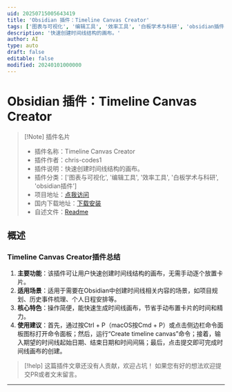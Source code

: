 ```yaml
---
uid: 20250715005643419
title: 'Obsidian 插件：Timeline Canvas Creator'
tags: ['图表与可视化', '编辑工具', '效率工具', '白板学术与科研', 'obsidian插件']
description: '快速创建时间线结构的画布。'
author: AI
type: auto
draft: false
editable: false
modified: 20240101000000
---
```


# Obsidian 插件：Timeline Canvas Creator

> [!Note] 插件名片
> - 插件名称：Timeline Canvas Creator
> - 插件作者：chris-codes1
> - 插件说明：快速创建时间线结构的画布。
> - 插件分类：['图表与可视化', '编辑工具', '效率工具', '白板学术与科研', 'obsidian插件']
> - 项目地址：[点我访问](https://github.com/chris-codes1/timeline-canvas-creator)
> - 国内下载地址：[下载安装](https://pkmer.cn/products/plugin/pluginMarket/?timeline-canvas-creator)
> - 自述文件：[Readme](https://ghproxy.net/https://raw.githubusercontent.com/chris-codes1/timeline-canvas-creator/master/README.md)



## 概述

### Timeline Canvas Creator插件总结
1. **主要功能**：该插件可让用户快速创建时间线结构的画布，无需手动逐个放置卡片。
2. **适用场景**：适用于需要在Obsidian中创建时间线相关内容的场景，如项目规划、历史事件梳理、个人日程安排等。
3. **核心特色**：操作简便，能快速生成时间线画布，节省手动布置卡片的时间和精力。
4. **使用建议**：首先，通过按Ctrl + P（macOS按Cmd + P）或点击侧边栏命令面板图标打开命令面板；然后，运行“Create timeline canvas”命令；接着，输入期望的时间线起始日期、结束日期和时间间隔；最后，点击提交即可完成时间线画布的创建。


> [!help] 
> 这篇插件文章还没有人贡献，欢迎占坑！
> 如果您有好的想法欢迎提交PR或者文末留言。
> 

---


